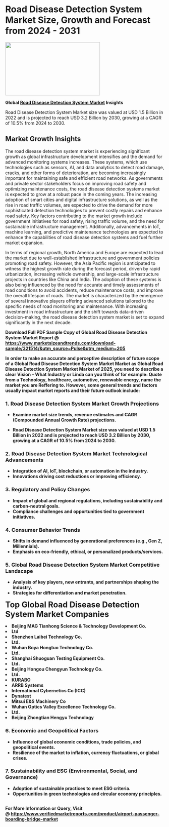 <H1>Road Disease Detection System Market Size, Growth and Forecast from 2024 - 2031</H1><img class="aligncenter size-medium wp-image-584254" src="https://thirdeyenews.in/wp-content/uploads/2024/09/Global-Market-Research-300x168.jpeg" alt="" width="300" height="168" /><p><strong>Global&nbsp;<a href="https://www.marketsizeandtrends.com/download-sample/321514/&amp;utm_source=Pulse&amp;utm_medium=205">Road Disease Detection System Market</a> Insights</strong></p><p>Road Disease Detection System Market size was valued at USD 1.5 Billion in 2022 and is projected to reach USD 3.2 Billion by 2030, growing at a CAGR of 10.5% from 2024 to 2030.</p><p><h2>Market Growth Insights</h2> <p>The road disease detection system market is experiencing significant growth as global infrastructure development intensifies and the demand for advanced monitoring systems increases. These systems, which use technologies such as sensors, AI, and data analytics to detect road damage, cracks, and other forms of deterioration, are becoming increasingly important for maintaining safe and efficient road networks. As governments and private sector stakeholders focus on improving road safety and optimizing maintenance costs, the road disease detection systems market is expected to grow at a robust pace in the coming years. The increasing adoption of smart cities and digital infrastructure solutions, as well as the rise in road traffic volumes, are expected to drive the demand for more sophisticated detection technologies to prevent costly repairs and enhance road safety. Key factors contributing to the market growth include government initiatives for road safety, rising traffic volume, and the need for sustainable infrastructure management. Additionally, advancements in IoT, machine learning, and predictive maintenance technologies are expected to enhance the capabilities of road disease detection systems and fuel further market expansion.</p> <p><strong></strong></p> <p>In terms of regional growth, North America and Europe are expected to lead the market due to well-established infrastructure and government policies promoting road safety. However, the Asia Pacific region is anticipated to witness the highest growth rate during the forecast period, driven by rapid urbanization, increasing vehicle ownership, and large-scale infrastructure projects in countries like China and India. The adoption of these systems is also being influenced by the need for accurate and timely assessments of road conditions to avoid accidents, reduce maintenance costs, and improve the overall lifespan of roads. The market is characterized by the emergence of several innovative players offering advanced solutions tailored to the specific needs of road monitoring and maintenance. With increasing investment in road infrastructure and the shift towards data-driven decision-making, the road disease detection system market is set to expand significantly in the next decade.</p> <p><strong></p><p><span class=""><strong>Download Full PDF Sample Copy of Global Road Disease Detection System Market Report</strong> @ <a href="https://www.marketsizeandtrends.com/download-sample/321514/&amp;utm_source=Pulse&amp;utm_medium=205" target="_blank">https://www.marketsizeandtrends.com/download-sample/321514/&amp;utm_source=Pulse&amp;utm_medium=205</a></span></p><p>In order to make an accurate and perceptive description of future scope of a Global&nbsp;Road Disease Detection System Market Market as Global&nbsp;Road Disease Detection System Market Market of 2025, you need to describe a clear Vision &ndash; What Industry or Linda can you think of for example: Quote from a Technology, healthcare, automotive, renewable energy, name the market you are Reffering to. However, some general trends and factors usually impact market reports and their future outlook include:</p><h3>1.&nbsp;<strong>Road Disease Detection System Market Growth Projections</strong></h3><ul><li>Examine market size trends, revenue estimates and CAGR (Compounded Annual Growth Rate) projections.</li><li><p>Road Disease Detection System Market size was valued at USD 1.5 Billion in 2022 and is projected to reach USD 3.2 Billion by 2030, growing at a CAGR of 10.5% from 2024 to 2030.</p></li></ul><h3>2.&nbsp;<strong>Road Disease Detection System Market Technological Advancements</strong></h3><ul><li>Integration of AI, IoT, blockchain, or automation in the industry.</li><li>Innovations driving cost reductions or improving efficiency.</li></ul><h3>3.&nbsp;<strong>Regulatory and Policy Changes</strong></h3><ul><li>Impact of global and regional regulations, including sustainability and carbon-neutral goals.</li><li>Compliance challenges and opportunities tied to government initiatives.</li></ul><h3>4.&nbsp;<strong>Consumer Behavior Trends</strong></h3><ul><li>Shifts in demand influenced by generational preferences (e.g., Gen Z, Millennials).</li><li>Emphasis on eco-friendly, ethical, or personalized products/services.</li></ul><h3>5.&nbsp;<strong>Global Road Disease Detection System Market Competitive Landscape</strong></h3><ul><li>Analysis of key players, new entrants, and partnerships shaping the industry.</li><li>Strategies for differentiation and market penetration.</li></ul><p data-pm-slice="1 1 []"><span style="color: inherit; font-family: inherit; font-size: 25px;">Top Global Road Disease Detection System Market Companies</span></p><div class="" data-test-id=""><p><li>Beijing MAG Tianhong Science & Technology Development Co.</li><li>Ltd</li><li> Shenzhen Laibei Technology Co.</li><li> Ltd.</li><li> Wuhan Boya Hongtuo Technology Co.</li><li> Ltd.</li><li> Shanghai Shuoguan Testing Equipment Co.</li><li> Ltd.</li><li> Beijing Hongou Chengyun Technology Co.</li><li> Ltd.</li><li> KURABO</li><li> ARRB Systems</li><li> International Cybernetics Co (ICC)</li><li> Dynatest</li><li> Mitsui E&S Machinery Co</li><li> Wuhan Optics Valley Excellence Technology Co.</li><li> Ltd.</li><li> Beijing Zhongtian Hengyu Technology</li></p></div><h3>6.&nbsp;<strong>Economic and Geopolitical Factors</strong></h3><ul><li>Influence of global economic conditions, trade policies, and geopolitical events.</li><li>Resilience of the market to inflation, currency fluctuations, or global crises.</li></ul><h3>7.&nbsp;<strong>Sustainability and ESG (Environmental, Social, and Governance)</strong></h3><ul><li>Adoption of sustainable practices to meet ESG criteria.</li><li>Opportunities in green technologies and circular economy principles.</li></ul><h2><strong style="font-size: 14px;">For More Information or Query, Visit @&nbsp;</strong><a style="background-color: #ffffff; font-size: 14px;" href="https://www.marketsizeandtrends.com/report/road-disease-detection-system-market/" target="_blank">https://www.verifiedmarketreports.com/product/airport-passenger-boarding-bridge-market</a></h2>
